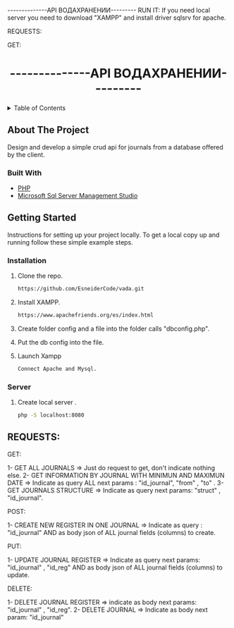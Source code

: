 --------------API ВОДАХРАНЕНИИ---------
RUN IT: 
If you need local server you need to download "XAMPP" and install driver sqlsrv for apache.

REQUESTS:

GET: 

# <center>--------------API ВОДАХРАНЕНИИ---------</center>

<!-- TABLE OF CONTENTS -->
<details>
  <summary>Table of Contents</summary>
  <ol>
    <li>
      <a href="#about-the-project">About The Api</a>
      <ul>
        <li><a href="#built-with">Built With</a></li>
      </ul>
    </li>
    <li>
      <a href="#getting-started">Getting Started</a>
      <ul>
        <li><a href="#installation">Installation</a></li>
      </ul>
    </li>
  </ol>
</details>

<!-- ABOUT THE PROJECT -->
## About The Project

Design and develop a simple crud api for journals from a database offered by the client.

### Built With

* [PHP](https://www.php.net/)
* [Microsoft Sql Server Management Studio](https://www.microsoft.com/ru-ru/sql-server/sql-server-2019)

<!-- GETTING STARTED -->
## Getting Started

Instructions for setting up your project locally.
To get a local copy up and running follow these simple example steps.

### Installation

1. Clone the repo.
   ```bash
   https://github.com/EsneiderCode/vada.git
   ```
2. Install XAMPP.
   ```bash
   https://www.apachefriends.org/es/index.html 
   ```
3. Create folder config and a file into the folder calls "dbconfig.php".

4. Put the db config into the file.
   
5. Launch Xampp
   ```bash
   Connect Apache and Mysql.
   ```

### Server

1. Create local server .
   ```bash
   php -S localhost:8080
   ```

<!-- USAGE EXAMPLES -->
## REQUESTS: 

GET: 
 
 1- GET ALL JOURNALS => Just do request to get, don't indicate nothing else.
 2- GET INFORMATION BY JOURNAL WITH MINIMUN AND MAXIMUN DATE =>  Indicate as query ALL next params : "id_journal", "from" , "to" .
 3- GET JOURNALS STRUCTURE => Indicate as query next params: "struct" , "id_journal".

 POST:

 1- CREATE NEW REGISTER IN ONE JOURNAL => Indicate as query : "id_journal" AND as body json of ALL journal fields (columns) to create.

 PUT:

 1- UPDATE JOURNAL REGISTER => Indicate as query next params: "id_journal" , "id_reg" AND as body json of ALL journal fields (columns) to update.
 
 DELETE: 

 1- DELETE JOURNAL REGISTER => indicate as body next params: "id_journal" , "id_reg".
 2- DELETE JOURNAL => Indicate as body next param: "id_journal"
 